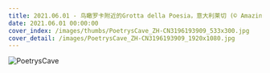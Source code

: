 ```yaml
---
title: 2021.06.01 - 鸟瞰罗卡附近的Grotta della Poesia，意大利莱切 (© Amazing Aerial Agency/Offset by Shutterstock)
date: 2021.06.01 00:00:00
cover_index: /images/thumbs/PoetrysCave_ZH-CN3196193909_533x300.jpg
cover_detail: /images/PoetrysCave_ZH-CN3196193909_1920x1080.jpg
---
```


![PoetrysCave](/images/PoetrysCave_ZH-CN3196193909_1920x1080.jpg)
